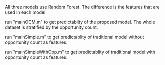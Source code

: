 <p>
All three models use Random Forest. The difference is the features that are used in each model. 
</p>
<p>
run "mainOCM.m" to get predictablity of the proposed model. The whole dataset is stratified by the opportunity count.
</p>
<p>
run "mainSimple.m" to get predictablity of traditional model without opportunity count as features.
</p>
<p>
run "mainSimpleWithOpp.m" to get predictablity of traditional model with opportunity count as features.
</p>
